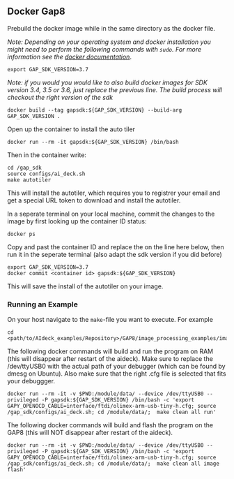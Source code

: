 ## Docker Gap8

Prebuild the docker image while in the same directory as the docker file.

*Note: Depending on your operating system and docker installation you might need to perform the following commands with `sudo`. For more information see the [docker documentation](https://docs.docker.com/engine/install/linux-postinstall/#manage-docker-as-a-non-root-user)*.

```
export GAP_SDK_VERSION=3.7
```

_Note: if you would you would like to also build docker images for SDK version 3.4, 3.5 or 3.6, just replace the previous line. The build process will checkout the right version of the sdk_

```
docker build --tag gapsdk:${GAP_SDK_VERSION} --build-arg GAP_SDK_VERSION .
```

Open up the container to install the auto tiler
```
docker run --rm -it gapsdk:${GAP_SDK_VERSION} /bin/bash
```

Then in the container write:
```
cd /gap_sdk
source configs/ai_deck.sh
make autotiler
```
This will install the autotiler, which requires you to registrer your email and get a special URL token to download and install the autotiler.

In a seperate terminal on your local machine, commit the changes to the image by first looking up the container ID status:
```
docker ps
```

Copy and past the container ID and replace the <container id> on the line here below, then run it in the seperate terminal (also adapt the sdk version if you did before)
```
export GAP_SDK_VERSION=3.7
docker commit <container id> gapsdk:${GAP_SDK_VERSION}
```

This will save the install of the autotiler on your image.

### Running an Example
On your host navigate to the `make`-file you want to execute. For example

```
cd <path/to/AIdeck_examples/Repository>/GAP8/image_processing_examples/image_manipulations
```

The following docker commands will build and run the program on RAM (this will disappear after restart of the aideck). Make sure to replace the /dev/ttyUSB0 with the actual path of your debugger (which can be found by dmesg on Ubuntu). Also make sure that the right .cfg file is selected that fits your debuggger.

```
docker run --rm -it -v $PWD:/module/data/ --device /dev/ttyUSB0 --privileged -P gapsdk:${GAP_SDK_VERSION} /bin/bash -c 'export GAPY_OPENOCD_CABLE=interface/ftdi/olimex-arm-usb-tiny-h.cfg; source /gap_sdk/configs/ai_deck.sh; cd /module/data/;  make clean all run'
```

The following docker commands will build and flash the program on the GAP8 (this will NOT disappear after restart of the aideck).

```
docker run --rm -it -v $PWD:/module/data/ --device /dev/ttyUSB0 --privileged -P gapsdk:${GAP_SDK_VERSION} /bin/bash -c 'export GAPY_OPENOCD_CABLE=interface/ftdi/olimex-arm-usb-tiny-h.cfg; source /gap_sdk/configs/ai_deck.sh; cd /module/data/;  make clean all image flash'
```
